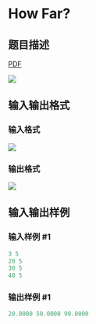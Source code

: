 # How Far?

## 题目描述

[problemUrl]: https://uva.onlinejudge.org/index.php?option=com_onlinejudge&Itemid=8&category=16&page=show_problem&problem=1407

[PDF](https://uva.onlinejudge.org/external/104/p10466.pdf)

![](https://cdn.luogu.com.cn/upload/vjudge_pic/UVA10466/512ee5349944caef4aac97f095077247aba370bd.png)

## 输入输出格式

### 输入格式

![](https://cdn.luogu.com.cn/upload/vjudge_pic/UVA10466/57b55b7f28a88e6d4bd1941f76f6e87fc2dbf07f.png)

### 输出格式

![](https://cdn.luogu.com.cn/upload/vjudge_pic/UVA10466/f7dee962c0d1c85e113a7dfcda8a1ea577c90c08.png)

## 输入输出样例

### 输入样例 #1

```cpp
3 5
20 5
30 5
40 5
```


### 输出样例 #1

```cpp
20.0000 50.0000 90.0000
```


